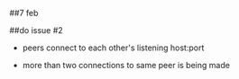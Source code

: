 ##7 feb

##do issue #2
+ peers connect to each other's listening host:port
- more than two connections to same peer is being made
